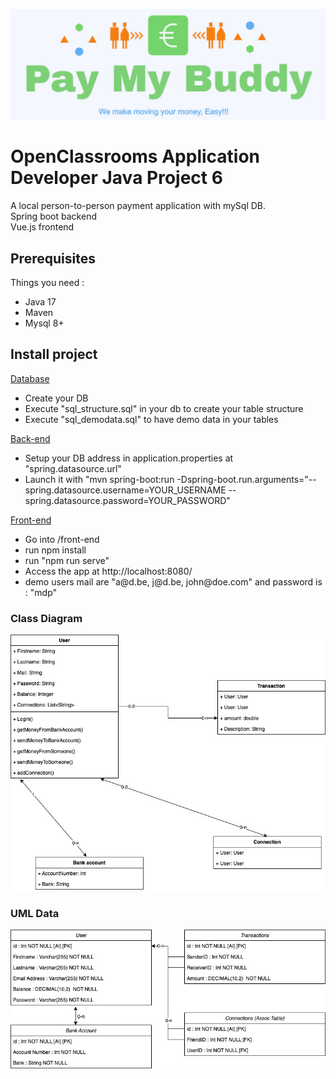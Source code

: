 <p align="center">
  <img src="https://github.com/Achille-Deribreux/P6_Deribreux_Achille/blob/develop/logo.png" alt="PayMyBuddy Logo"/>
</p>

# OpenClassrooms Application Developer Java Project 6

A local person-to-person payment application with mySql DB.<br>
Spring boot backend <br>
Vue.js frontend

## Prerequisites

Things you need : 

- Java 17
- Maven
- Mysql 8+

## Install project 

<p><u>Database</u></p>
<ul>
<li>Create your DB</li>
<li>Execute "sql_structure.sql" in your db to create your table structure</li>
<li>Execute "sql_demodata.sql" to have demo data in your tables </li>
</ul>
<p>


<p><u>Back-end</u></p>
<ul>
<li>Setup your DB address in application.properties at "spring.datasource.url"</li>
<li>Launch it with "mvn spring-boot:run -Dspring-boot.run.arguments="--spring.datasource.username=YOUR_USERNAME --spring.datasource.password=YOUR_PASSWORD"</li>
</ul>



<p><u>Front-end</u></p>
<ul>
<li>Go into /front-end </li>
<li>run npm install</li>
<li>run "npm run serve" </li>
<li>Access the app at http://localhost:8080/ </li>
<li>demo users mail are "a@d.be, j@d.be, john@doe.com" and password is : "mdp"</li>
</ul>


### Class Diagram

<img src="https://github.com/Achille-Deribreux/P6_Deribreux_Achille/blob/develop/P6_UML_DIAGRAMME_CLASSE.jpg" alt="Class Diagram"/>

### UML Data

<img src="https://github.com/Achille-Deribreux/P6_Deribreux_Achille/blob/develop/P6_UML_BDD.jpg" alt="Data Diagram"/>





